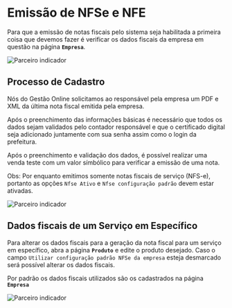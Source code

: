 # Emissão de NFSe e NFE

Para que a emissão de notas fiscais pelo sistema seja habilitada a primeira coisa que devemos fazer é verificar os dados fiscais da empresa em questão na página **`Empresa`**.

![Parceiro indicador](../../../.gitbook/assets/1_dados_fiscais.png)

## Processo de Cadastro

Nós do Gestão Online solicitamos ao responsável pela empresa um PDF e XML da última nota fiscal emitida pela empresa.

Após o preenchimento das informações básicas é necessário que todos os dados sejam validados pelo contador responsável e que o certificado digital seja adicionado juntamente com sua senha assim como o login da prefeitura.

Após o preenchimento e validação dos dados, é possível realizar uma venda teste com um valor símbólico para verificar a emissão de uma nota.

Obs: Por enquanto emitimos somente notas fiscais de serviço \(NFS-e\), portanto as opções `Nfse Ativo` e `Nfse configuração padrão` devem estar ativadas.

![Parceiro indicador](../../../.gitbook/assets/2_dados_fiscais.png)

## Dados fiscais de um Serviço em Específico

Para alterar os dados fiscais para a geração da nota fiscal para um serviço em específico, abra a página **`Produto`** e edite o produto desejado. Caso o campo `Utilizar configuração padrão NFSe da empresa` esteja desmarcado será possível alterar os dados fiscais.

Por padrão os dados fiscais utilizados são os cadastrados na página **`Empresa`**

![Parceiro indicador](../../../.gitbook/assets/3_dados_fiscais.png)

